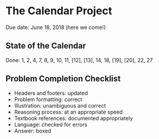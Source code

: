 # The Calendar Project

Due date: June 18, 2018 (here we come!)

## State of the Calendar

Done: 1, 2, 4, 7, 8, 9, 10, 11, [12], [13], 14, 18, [19], [20], 22, 27

## Problem Completion Checklist

- Headers and footers: updated
- Problem formatting: correct
- Illustration: unambiguous and correct
- Reasoning process: at an appropriate speed
- Textbook references: documented appropriately
- Language: checked for errors
- Answer: boxed
